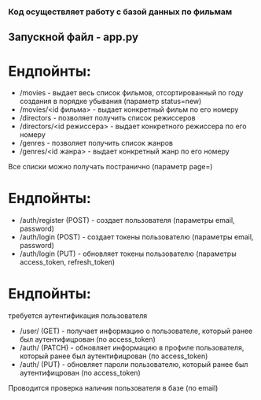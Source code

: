 ### Код осуществляет работу с базой данных по фильмам
## Запускной файл - app.py
# Ендпойнты:
- /movies - выдает весь список фильмов, отсортированный по году создания в порядке убывания (параметр status=new)
- /movies/<id фильма> - выдает конкретный фильм по его номеру
- /directors - позволяет получить список режиссеров
- /directors/<id режиссера> - выдает конкретного режиссера по его номеру
- /genres - позволяет получить список жанров
- /genres/<id жанра> - выдает конкретный жанр по его номеру

Все списки можно получать постранично (параметр page=)

# Ендпойнты:
- /auth/register (POST) - создает пользователя (параметры email, password)
- /auth/login (POST) - создает токены пользователю (параметры email, password)
- /auth/login (PUT) - обновляет токены пользователю (параметры access_token, refresh_token)

# Ендпойнты:
требуется аутентификация пользователя
- /user/ (GET) - получает информацию о пользователе, который ранее был аутентифицрован (по access_token)
- /auth/ (PATCH) - обновляет информацию в профиле пользователя, который ранее был аутентифицрован (по access_token)
- /auth/ (PUT) - обновляет пароли пользователю, который ранее был аутентифицрован (по access_token)

Проводится проверка наличия пользователя в базе (по email)